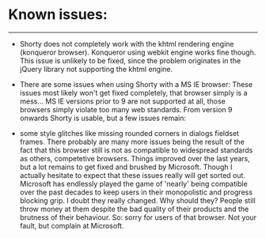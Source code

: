 # Known issues:
-----

- Shorty does not completely work with the khtml rendering engine (konqueror browser).
Konqueror using webkit engine works fine though. This issue is unlikely to be
fixed, since the problem originates in the jQuery library not supporting the
khtml engine.

- There are some issues when using Shorty with a MS IE browser:
These issues most likely won't get fixed completely, that browser simply is a mess...
MS IE versions prior to 9 are not supported at all, those browsers simply violate
too many web standards. From version 9 onwards Shorty is usable, but a few
issues remain:
* some style glitches like missing rounded corners in dialogs fieldset frames.
There probably are many more issues being the result of the fact that this browser
still is not as compatible to widespread standards as others, competetive browsers.
Things improved over the last years, but a lot remains to get fixed and brushed by
Microsoft. Though I actually hesitate to expect that these issues really will get
sorted out. Microsoft has endlessly played the game of 'nearly' being compatible
over the past decades to keep users in their monopolistic and progress blocking
grip. I doubt they really changed. Why should they? People still throw money at
them despite the bad quality of their products and the brutness of their behaviour.
So: sorry for users of that browser. Not your fault, but complain at Microsoft.
